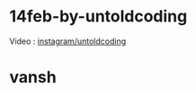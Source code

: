 # 14feb-by-untoldcoding

Video : [instagram/untoldcoding](https://www.instagram.com/untoldcoding/?hl=en)
# vansh

